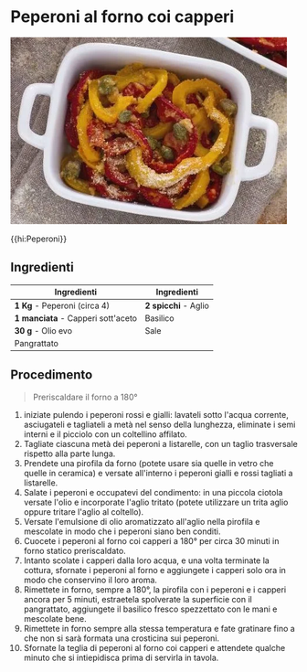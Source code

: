 # Peperoni al forno coi capperi

![](img/Peperoni-al-forno-coi-capperi.webp)

{{hi:Peperoni}}

## Ingredienti

| Ingredienti                  | Ingredienti             |
| ---------------------------- | ----------------------- |
| **1 Kg** - Peperoni (circa 4) | **2 spicchi** - Aglio |
| **1 manciata** - Capperi sott'aceto | Basilico |
| **30 g** - Olio evo | Sale |
| Pangrattato | |

## Procedimento

> Preriscaldare il forno a 180°

1. iniziate pulendo i peperoni rossi e gialli: lavateli sotto l'acqua corrente, asciugateli e tagliateli a metà nel senso della lunghezza, eliminate i semi interni e il picciolo con un coltellino affilato. 
1. Tagliate ciascuna metà dei peperoni a listarelle, con un taglio trasversale rispetto alla parte lunga. 
1. Prendete una pirofila da forno (potete usare sia quelle in vetro che quelle in ceramica) e versate all'interno i peperoni gialli e rossi tagliati a listarelle.
1. Salate i peperoni e occupatevi del condimento: in una piccola ciotola versate l'olio e incorporate l'aglio tritato (potete utilizzare un trita aglio oppure tritare l'aglio al coltello). 
1. Versate l'emulsione di olio aromatizzato all'aglio nella pirofila e mescolate in modo che i peperoni siano ben conditi.
1. Cuocete i peperoni al forno coi capperi a 180° per circa 30 minuti in forno statico preriscaldato. 
1. Intanto scolate i capperi dalla loro acqua, e una volta terminate la cottura, sfornate i peperoni al forno e aggiungete i capperi solo ora in modo che conservino il loro aroma.
1. Rimettete in forno, sempre a 180°, la pirofila con i peperoni e i capperi ancora per 5 minuti, estraetela spolverate la superficie con il pangrattato, aggiungete il basilico fresco spezzettato con le mani e mescolate bene. 
1. Rimettete in forno sempre alla stessa temperatura e fate gratinare fino a che non si sarà formata una crosticina sui peperoni. 
1. Sfornate la teglia di peperoni al forno coi capperi e attendete qualche minuto che si intiepidisca prima di servirla in tavola.
